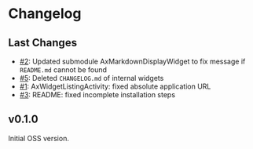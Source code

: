 # Changelog

## Last Changes

- [#2](https://github.com/LaxarJS/widget-browser/2): Updated submodule AxMarkdownDisplayWidget to fix message if `README.md` cannot be found
- [#5](https://github.com/LaxarJS/widget-browser/5): Deleted `CHANGELOG.md` of internal widgets
- [#1](https://github.com/LaxarJS/widget-browser/1): AxWidgetListingActivity: fixed absolute application URL
- [#3](https://github.com/LaxarJS/widget-browser/3): README: fixed incomplete installation steps

## v0.1.0

Initial OSS version.

